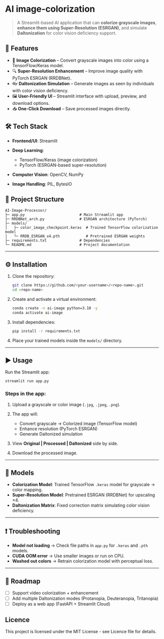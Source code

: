 # AI image-colorization
> A Streamlit-based AI application that can **colorize grayscale images**, **enhance them using Super-Resolution (ESRGAN)**, and simulate **Daltonization** for color vision deficiency support.

## 🚀 Features

* 🎨 **Image Colorization** – Convert grayscale images into color using a TensorFlow/Keras model.
* 🔍 **Super-Resolution Enhancement** – Improve image quality with PyTorch ESRGAN (RRDBNet).
* 👓 **Daltonization Simulation** – Generate images as seen by individuals with color vision deficiency.
* 🖼️ **User-Friendly UI** – Streamlit interface with upload, preview, and download options.
* 📥 **One-Click Download** – Save processed images directly.

## 🛠️ Tech Stack

* **Frontend/UI**: Streamlit
* **Deep Learning**:

  * TensorFlow/Keras (image colorization)
  * PyTorch (ESRGAN-based super-resolution)
* **Computer Vision**: OpenCV, NumPy
* **Image Handling**: PIL, BytesIO

## 📂 Project Structure

```
AI-Image-Processor/
├─ app.py                         # Main Streamlit app
├─ RRDBNet_arch.py                # ESRGAN architecture (PyTorch)
├─ models/
│   ├─ color_image_checkpoint.keras  # Trained TensorFlow colorization model
│   └─ RRDB_ESRGAN_x4.pth            # Pretrained ESRGAN weights
├─ requirements.txt               # Dependencies
└─ README.md                      # Project documentation
```

---

## ⚙️ Installation

1. Clone the repository:

   ```bash
   git clone https://github.com/<your-username>/<repo-name>.git
   cd <repo-name>
   ```

2. Create and activate a virtual environment:

   ```bash
   conda create -n ai-image python=3.10 -y
   conda activate ai-image
   ```

3. Install dependencies:

   ```bash
   pip install -r requirements.txt
   ```

4. Place your trained models inside the `models/` directory.

---

## ▶️ Usage

Run the Streamlit app:

```bash
streamlit run app.py
```

### Steps in the app:

1. Upload a grayscale or color image (`.jpg`, `.jpeg`, `.png`).
2. The app will:

   * Convert grayscale → Colorized image (TensorFlow model)
   * Enhance resolution (PyTorch ESRGAN)
   * Generate Daltonized simulation
3. View **Original | Processed | Daltonized** side by side.
4. Download the processed image.

---

## 🧠 Models

* **Colorization Model**: Trained TensorFlow `.keras` model for grayscale → color mapping.
* **Super-Resolution Model**: Pretrained ESRGAN (RRDBNet) for upscaling ×4.
* **Daltonization Matrix**: Fixed correction matrix simulating color vision deficiency.

---

## ❗ Troubleshooting

* **Model not loading** → Check file paths in `app.py` for `.keras` and `.pth` models.
* **CUDA OOM error** → Use smaller images or run on CPU.
* **Washed out colors** → Retrain colorization model with perceptual loss.

---

## 📌 Roadmap

* [ ] Support video colorization + enhancement
* [ ] Add multiple Daltonization modes (Protanopia, Deuteranopia, Tritanopia)
* [ ] Deploy as a web app (FastAPI + Streamlit Cloud)

## Licence
This project is licensed under the MIT License - see Licence file for details.

